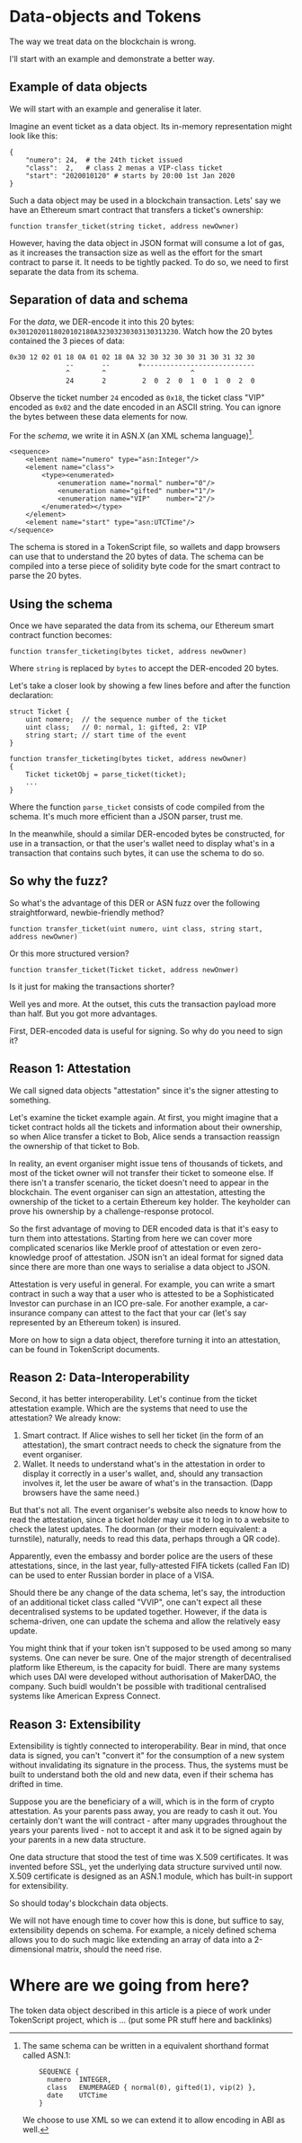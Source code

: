 # Data-objects and Tokens

The way we treat data on the blockchain is wrong.

I'll start with an example and demonstrate a better way.

## Example of data objects

We will start with an example and generalise it later.

Imagine an event ticket as a data object. Its in-memory representation might look like this:

    {
        "numero": 24,  # the 24th ticket issued
        "class":  2,   # class 2 menas a VIP-class ticket
        "start": "2020010120" # starts by 20:00 1st Jan 2020
    }
 
Such a data object may be used in a blockchain transaction. Lets' say we have an Ethereum smart contract that transfers a ticket's ownership:

    function transfer_ticket(string ticket, address newOwner)

However, having the data object in JSON format will consume a lot of gas, as it increases the transaction size as well as the effort for the smart contract to parse it. It needs to be tightly packed. To do so, we need to first separate the data from its schema.

## Separation of data and schema

For the *data*, we DER-encode it into this 20 bytes: `0x3012020118020102180A32303230303130313230`. Watch how the 20 bytes contained the 3 pieces of data:

    0x30 12 02 01 18 0A 01 02 18 0A 32 30 32 30 30 31 30 31 32 30
                  --       --       +----------------------------
                  ^        ^                     ^
                  24       2         2  0  2  0  1  0  1  0  2  0

Observe the ticket number `24` encoded as `0x18`, the ticket class "VIP" encoded as `0x02` and the date encoded in an ASCII string. You can ignore the bytes between these data elements for now.

For the *schema*, we write it in ASN.X (an XML schema language)[^1].
    
    <sequence>
        <element name="numero" type="asn:Integer"/>
        <element name="class">
            <type><enumerated>
                <enumeration name="normal" number="0"/>
                <enumeration name="gifted" number="1"/>
                <enumeration name="VIP"    number="2"/>
            </enumerated></type>
        </element>
        <element name="start" type="asn:UTCTime"/>
    </sequence>

The schema is stored in a TokenScript file, so wallets and dapp browsers can use that to understand the 20 bytes of data. The schema can be compiled into a terse piece of solidity byte code for the smart contract to parse the 20 bytes.

## Using the schema

Once we have separated the data from its schema, our Ethereum smart contract function becomes:

    function transfer_ticketing(bytes ticket, address newOwner)
    
Where `string` is replaced by `bytes` to accept the DER-encoded 20 bytes.

Let's take a closer look by showing a few lines before and after the function declaration:

    struct Ticket {
        uint nomero;  // the sequence number of the ticket
        uint class;   // 0: normal, 1: gifted, 2: VIP
        string start; // start time of the event
    }
    
    function transfer_ticketing(bytes ticket, address newOwner)
    {
        Ticket ticketObj = parse_ticket(ticket);
        ...
    }
    
Where the function `parse_ticket` consists of code compiled from the schema. It's much more efficient than a JSON parser, trust me.

In the meanwhile, should a similar DER-encoded bytes be constructed, for use in a transaction, or that the user's wallet need to display what's in a transaction that contains such bytes, it can use the schema to do so.

## So why the fuzz?

So what's the advantage of this DER or ASN fuzz over the following straightforward, newbie-friendly method?

    function transfer_ticket(uint numero, uint class, string start, address newOwner)
    
Or this more structured version?

    function transfer_ticket(Ticket ticket, address newOnwer)

Is it just for making the transactions shorter?

Well yes and more. At the outset, this cuts the transaction payload more than half. But you got more advantages.

First, DER-encoded data is useful for signing. So why do you need to sign it?

## Reason 1: Attestation

We call signed data objects "attestation" since it's the signer attesting to something.

Let's examine the ticket example again. At first, you might imagine that a ticket contract holds all the tickets and information about their ownership, so when Alice transfer a ticket to Bob, Alice sends a transaction reassign the ownership of that ticket to Bob.

In reality, an event organiser might issue tens of thousands of tickets, and most of the ticket owner will not transfer their ticket to someone else. If there isn't a transfer scenario, the ticket doesn't need to appear in the blockchain. The event organiser can sign an attestation, attesting the ownership of the ticket to a certain Ethereum key holder. The keyholder can prove his ownership by a challenge-response protocol.

So the first advantage of moving to DER encoded data is that it's easy to turn them into attestations. Starting from here we can cover more complicated scenarios like Merkle proof of attestation or even zero-knowledge proof of attestation. JSON isn't an ideal format for signed data since there are more than one ways to serialise a data object to JSON.

Attestation is very useful in general. For example, you can write a smart contract in such a way that a user who is attested to be a Sophisticated Investor can purchase in an ICO pre-sale. For another example, a car-insurance company can attest to the fact that your car (let's say represented by an Ethereum token) is insured.

More on how to sign a data object, therefore turning it into an attestation, can be found in TokenScript documents.

## Reason 2: Data-Interoperability

Second, it has better interoperability. Let's continue from the ticket attestation example. Which are the systems that need to use the attestation? We already know:

1. Smart contract. If Alice wishes to sell her ticket (in the form of an attestation), the smart contract needs to check the signature from the event organiser.
2. Wallet. It needs to understand what's in the attestation in order to display it correctly in a user's wallet, and, should any transaction involves it, let the user be aware of what's in the transaction. (Dapp browsers have the same need.)

But that's not all. The event organiser's website also needs to know how to read the attestation, since a ticket holder may use it to log in to a website to check the latest updates. The doorman (or their modern equivalent: a turnstile), naturally, needs to read this data, perhaps through a QR code).

Apparently, even the embassy and border police are the users of these attestations, since, in the last year, fully-attested FIFA tickets (called Fan ID) can be used to enter Russian border in place of a VISA.

Should there be any change of the data schema, let's say, the introduction of an additional ticket class called "VVIP", one can't expect all these decentralised systems to be updated together. However, if the data is schema-driven, one can update the schema and allow the relatively easy update.

You might think that if your token isn't supposed to be used among so many systems. One can never be sure. One of the major strength of decentralised platform like Ethereum, is the capacity for buidl. There are many systems which uses DAI were developed without authorisation of MakerDAO, the company. Such buidl wouldn't be possible with traditional centralised systems like American Express Connect.

## Reason 3: Extensibility

Extensibility is tightly connected to interoperability. Bear in mind, that once data is signed, you can't "convert it" for the consumption of a new system without invalidating its signature in the process. Thus, the systems must be built to understand both the old and new data, even if their schema has drifted in time.

Suppose you are the beneficiary of a will, which is in the form of crypto attestation. As your parents pass away, you are ready to cash it out. You certainly don't want the will contract - after many upgrades throughout the years your parents lived - not to accept it and ask it to be signed again by your parents in a new data structure.

One data structure that stood the test of time was X.509 certificates. It was invented before SSL, yet the underlying data structure survived until now. X.509 certificate is designed as an ASN.1 module, which has built-in support for extensibility.

So should today's blockchain data objects.

We will not have enough time to cover how this is done, but suffice to say, extensibility depends on schema. For example, a nicely defined schema allows you to do such magic like extending an array of data into a 2-dimensional matrix, should the need rise.

# Where are we going from here?

The token data object described in this article is a piece of work under TokenScript project, which is ... (put some PR stuff here and backlinks)

[^1]: The same schema can be written in a equivalent shorthand format called ASN.1:

     ````
         SEQUENCE {
           numero  INTEGER,
           class   ENUMERAGED { normal(0), gifted(1), vip(2) },
           date    UTCTime
         }
     ````
     We choose to use XML so we can extend it to allow encoding in ABI as well.
